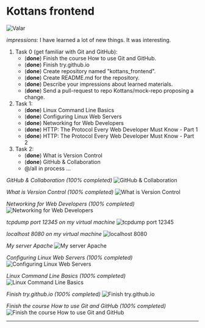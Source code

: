 # Kottans frontend

![Valar](https://github.com/ermondel/kottans_frontend/blob/master/images/readme/vala.png "Valar")

*impressions*: I have learned a lot of new things. It was interesting.

1. Task 0 (get familiar with Git and GitHub):
   * (**done**) Finish the course How to use Git and GitHub.
   * (**done**) Finish try.github.io
   * (**done**) Create repository named "kottans_frontend".
   * (**done**) Create README.md for the repository.
   * (**done**) Describe your impressions about learned materials.
   * (**done**) Send a pull-request to repo Kottans/mock-repo proposing a change.
2. Task 1:
   * (**done**) Linux Command Line Basics
   * (**done**) Configuring Linux Web Servers
   * (**done**) Networking for Web Developers
   * (**done**) HTTP: The Protocol Every Web Developer Must Know - Part 1
   * (**done**) HTTP: The Protocol Every Web Developer Must Know - Part 2
3. Task 2:
   * (**done**) What is Version Control
   * (**done**) GitHub & Collaboration
   * @/all in process ...

*GitHub & Collaboration (100% completed)*
![GitHub & Collaboration](https://github.com/ermondel/kottans_frontend/blob/master/images/resume/res8.png "GitHub & Collaboration")

*What is Version Control (100% completed)*
![What is Version Control](https://github.com/ermondel/kottans_frontend/blob/master/images/resume/res7.png "What is Version Control")

*Networking for Web Developers (100% completed)*
![Networking for Web Developers](https://github.com/ermondel/kottans_frontend/blob/master/images/resume/res6.png "Networking for Web Developers")


*tcpdump port 12345 on my virtual machine*
![tcpdump port 12345](https://github.com/ermondel/kottans_frontend/blob/master/images/resume/res5.png "tcpdump port 12345")


*localhost 8080 on my virtual machine*
![*localhost 8080*](https://github.com/ermondel/kottans_frontend/blob/master/images/resume/res4-2.png "localhost 8080")


*My server Apache*
![My server Apache](https://github.com/ermondel/kottans_frontend/blob/master/images/resume/res4-1.png "My server Apache")


*Configuring Linux Web Servers (100% completed)*
![Configuring Linux Web Servers](https://github.com/ermondel/kottans_frontend/blob/master/images/resume/res4.png "Configuring Linux Web Servers")


*Linux Command Line Basics (100% completed)*
![Linux Command Line Basics](https://github.com/ermondel/kottans_frontend/blob/master/images/resume/res3.png "Linux Command Line Basics")


*Finish try.github.io (100% completed)*
![Finish try.github.io](https://github.com/ermondel/kottans_frontend/blob/master/images/resume/res2.png "Finish try.github.io")


*Finish the course How to use Git and GitHub (100% completed)*
![Finish the course How to use Git and GitHub](https://github.com/ermondel/kottans_frontend/blob/master/images/resume/res1.png "Finish the course How to use Git and GitHub")


---
